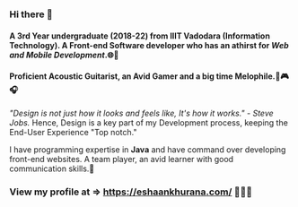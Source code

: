 ### Hi there 👋

#### A 3rd Year undergraduate (2018-22) from IIIT Vadodara (Information Technology). A Front-end Software developer who has an athirst for *Web and Mobile Development*.🌐📲

#### Proficient Acoustic Guitarist, an Avid Gamer and a big time Melophile.🎸🎮🎧

*"Design is not just how it looks and feels like, It's how it works." - Steve Jobs.*
Hence, Design is a key part of my Development process, keeping the End-User Experience "Top notch."

I have programming expertise in **Java** and have command over developing front-end websites.
A team player, an avid learner with good communication skills.💬

### View my profile at => https://eshaankhurana.com/ 👨🏻‍💻

<!--
**eshaan007/eshaan007** is a ✨ _special_ ✨ repository because its `README.md` (this file) appears on your GitHub profile.

Here are some ideas to get you started:

- 🔭 I’m currently working on ...
- 🌱 I’m currently learning ...
- 👯 I’m looking to collaborate on ...
- 🤔 I’m looking for help with ...
- 💬 Ask me about ...
- 📫 How to reach me: ...
- 😄 Pronouns: ...
- ⚡ Fun fact: ...
-->
